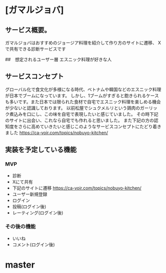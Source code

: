 # [ガマルジョバ]

## サービス概要。
ガマルジョバはおすすめのジョージア料理を紹介して作り方のサイトに遷移、
Xで共有できる診断サービスです


##　想定されるユーザー層
エスニック料理が好きな人


## サービスコンセプト
グローバル化で食文化が多様になる時代、ベトナムや韓国などのエスニック料理が日本でブームになっています。
しかし、1ブームがすぎると飽きられるケースも多いです。また日本では限られた食材で自宅でエスニック料理を楽しめる機会が少ないと認識しております。
以前松屋でシュクメルリという鶏肉のガーリック煮込みを口にし、この味を自宅で表現したいと感じていました。
その時下記のサイトに出会い、これなら自宅でも作れると思いました。
また下記の方の認知度をさらに高めていきたいと感じこのようなサービスコンセプトにたどり着きました
https://ca-voir.com/topics/nobuyo-kitchen/

## 実装を予定している機能
### MVP
* 診断
* Xにて共有
* 下記のサイトに遷移
https://ca-voir.com/topics/nobuyo-kitchen/
* ユーザー新規登録
* ログイン
* 投稿(ログイン後)
* レーティング(ログイン後)

### その後の機能
* いいね
* コメント(ログイン後)
# master
